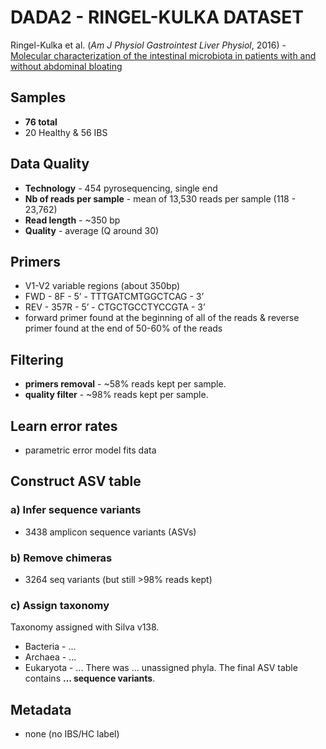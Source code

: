 # DADA2 - RINGEL-KULKA DATASET

Ringel-Kulka et al. (_Am J Physiol Gastrointest Liver Physiol_, 2016) - [Molecular characterization of the intestinal microbiota in patients with and without abdominal bloating][1]

[1]: https://journals.physiology.org/doi/full/10.1152/ajpgi.00044.2015


## Samples
- **76 total**
- 20 Healthy & 56 IBS

## Data Quality
- **Technology** - 454 pyrosequencing, single end
- **Nb of reads per sample** - mean of 13,530 reads per sample (118 - 23,762)
- **Read length** - ~350 bp
- **Quality** - average (Q around 30)

## Primers
- V1-V2 variable regions (about 350bp)
- FWD - 8F - 5’ - TTTGATCMTGGCTCAG - 3’
- REV -  357R - 5’ - CTGCTGCCTYCCGTA - 3’
- forward primer found at the beginning of all of the reads & reverse primer found at the end of 50-60% of the reads

## Filtering
- **primers removal** - \~58% reads kept per sample.
- **quality filter** - \~98% reads kept per sample.

## Learn error rates
- parametric error model fits data

## Construct ASV table
### a) Infer sequence variants
- 3438 amplicon sequence variants (ASVs)

### b) Remove chimeras
- 3264 seq variants (but still >98% reads kept)

### c) Assign taxonomy
Taxonomy assigned with Silva v138.
- Bacteria - ...
- Archaea - ...
- Eukaryota - ...
There was ... unassigned phyla. The final ASV table contains **... sequence variants**.

## Metadata
- none (no IBS/HC label)